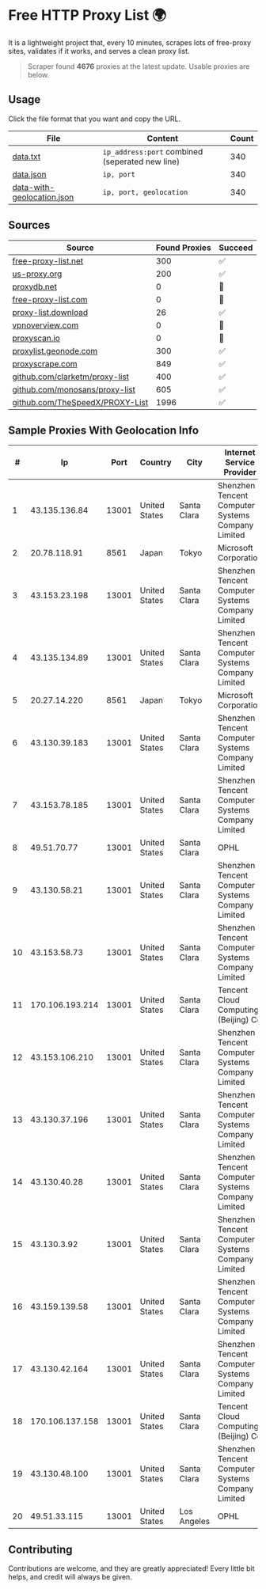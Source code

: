
# Free HTTP Proxy List 🌍

It is a lightweight project that, every 10 minutes, scrapes lots of free-proxy sites, validates if it works, and serves a clean proxy list.


> Scraper found **4676** proxies at the latest update. Usable proxies are below.

## Usage

Click the file format that you want and copy the URL.


|File|Content|Count|
|----|-------|-----|
|[data.txt](https://raw.githubusercontent.com/themiralay/Proxy-List-World/master/data.txt)|`ip_address:port` combined (seperated new line)|340|
|[data.json](https://raw.githubusercontent.com/themiralay/Proxy-List-World/master/data.json)|`ip, port`|340|
|[data-with-geolocation.json](https://raw.githubusercontent.com/themiralay/Proxy-List-World/master/data-with-geolocation.json)|`ip, port, geolocation`|340|

## Sources

|Source|Found Proxies|Succeed|
|------|-------------|-------|
|[free-proxy-list.net](https://free-proxy-list.net)|300|✅|
|[us-proxy.org](https://www.us-proxy.org)|200|✅|
|[proxydb.net](http://proxydb.net)|0|🚫|
|[free-proxy-list.com](https://free-proxy-list.com/?page=&port=&type%5B%5D=http&type%5B%5D=https&up_time=0&search=Search)|0|🚫|
|[proxy-list.download](https://www.proxy-list.download/HTTP)|26|✅|
|[vpnoverview.com](https://vpnoverview.com/privacy/anonymous-browsing/free-proxy-servers)|0|🚫|
|[proxyscan.io](https://www.proxyscan.io)|0|🚫|
|[proxylist.geonode.com](https://proxylist.geonode.com/api/proxy-list?limit=300&page=1&sort_by=lastChecked&sort_type=desc&protocols=http,https)|300|✅|
|[proxyscrape.com](https://api.proxyscrape.com/v2/?request=displayproxies&protocol=http&timeout=10000&country=all&ssl=all&anonymity=all)|849|✅|
|[github.com/clarketm/proxy-list](https://raw.githubusercontent.com/clarketm/proxy-list/master/proxy-list-raw.txt)|400|✅|
|[github.com/monosans/proxy-list](https://raw.githubusercontent.com/monosans/proxy-list/main/proxies/http.txt)|605|✅|
|[github.com/TheSpeedX/PROXY-List](https://raw.githubusercontent.com/TheSpeedX/PROXY-List/master/http.txt)|1996|✅|


## Sample Proxies With Geolocation Info

|#|Ip|Port|Country|City|Internet Service Provider|
|-|--|----|-------|----|-------------------------|
|1|43.135.136.84|13001|United States|Santa Clara|Shenzhen Tencent Computer Systems Company Limited|
|2|20.78.118.91|8561|Japan|Tokyo|Microsoft Corporation|
|3|43.153.23.198|13001|United States|Santa Clara|Shenzhen Tencent Computer Systems Company Limited|
|4|43.135.134.89|13001|United States|Santa Clara|Shenzhen Tencent Computer Systems Company Limited|
|5|20.27.14.220|8561|Japan|Tokyo|Microsoft Corporation|
|6|43.130.39.183|13001|United States|Santa Clara|Shenzhen Tencent Computer Systems Company Limited|
|7|43.153.78.185|13001|United States|Santa Clara|Shenzhen Tencent Computer Systems Company Limited|
|8|49.51.70.77|13001|United States|Santa Clara|OPHL|
|9|43.130.58.21|13001|United States|Santa Clara|Shenzhen Tencent Computer Systems Company Limited|
|10|43.153.58.73|13001|United States|Santa Clara|Shenzhen Tencent Computer Systems Company Limited|
|11|170.106.193.214|13001|United States|Santa Clara|Tencent Cloud Computing (Beijing) Co|
|12|43.153.106.210|13001|United States|Santa Clara|Shenzhen Tencent Computer Systems Company Limited|
|13|43.130.37.196|13001|United States|Santa Clara|Shenzhen Tencent Computer Systems Company Limited|
|14|43.130.40.28|13001|United States|Santa Clara|Shenzhen Tencent Computer Systems Company Limited|
|15|43.130.3.92|13001|United States|Santa Clara|Shenzhen Tencent Computer Systems Company Limited|
|16|43.159.139.58|13001|United States|Santa Clara|Shenzhen Tencent Computer Systems Company Limited|
|17|43.130.42.164|13001|United States|Santa Clara|Shenzhen Tencent Computer Systems Company Limited|
|18|170.106.137.158|13001|United States|Santa Clara|Tencent Cloud Computing (Beijing) Co|
|19|43.130.48.100|13001|United States|Santa Clara|Shenzhen Tencent Computer Systems Company Limited|
|20|49.51.33.115|13001|United States|Los Angeles|OPHL|



## Contributing

Contributions are welcome, and they are greatly appreciated! Every
little bit helps, and credit will always be given.

